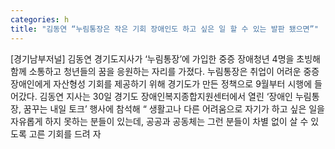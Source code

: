 ```yaml
---
categories: h
title: "김동연 “누림통장은 작은 기회 장애인도 하고 싶은 일 할 수 있는 발판 됐으면”"
---
```

[경기남부저널] 김동연 경기도지사가 ‘누림통장’에 가입한 중증 장애청년 4명을 초빙해 함께 소통하고 청년들의 꿈을 응원하는 자리를 가졌다. 누림통장은 취업이 어려운 중증 장애인에게 자산형성 기회를 제공하기 위해 경기도가 만든 정책으로 9월부터 시행에 들어갔다. 김동연 지사는 30일 경기도 장애인복지종합지원센터에서 열린 ‘장애인 누림통장, 꿈꾸는 내일 토크’ 행사에 참석해 “ 생활고나 다른 어려움으로 자기가 하고 싶은 일을 자유롭게 하지 못하는 분들이 있는데, 공공과 공동체는 그런 분들이 차별 없이 살 수 있도록 고른 기회를 드려 자